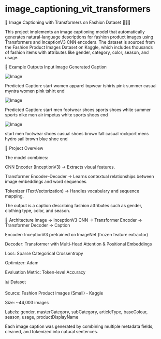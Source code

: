# image_captioning_vit_transformers

🧠 Image Captioning with Transformers on Fashion Dataset 👗🧢👠

This project implements an image captioning model that automatically generates natural-language descriptions for fashion product images using Transformers and InceptionV3 CNN encoders.
The dataset is sourced from the Fashion Product Images Dataset on Kaggle, which includes thousands of fashion items with attributes like gender, category, color, season, and usage.

📸 Example Outputs
Input Image	Generated Caption

![Image](https://github.com/user-attachments/assets/b12ab4f4-dafc-4823-afa7-78b3b789cfcc)

Predicted Caption: start women apparel topwear tshirts pink summer casual myntra women pink tshirt end







![Image](https://github.com/user-attachments/assets/2dd82164-1c2a-4557-a210-81734124a6d8)

Predicted Caption: start men footwear shoes sports shoes white summer sports nike men air impetus white sports shoes end


![Image](https://github.com/user-attachments/assets/37c64063-f3ec-4ece-a40f-da533bcc46e2)

start men footwear shoes casual shoes brown fall casual rockport mens hydro sail brown blue shoe end




🚀 Project Overview

The model combines:

CNN Encoder (InceptionV3) → Extracts visual features.

Transformer Encoder–Decoder → Learns contextual relationships between image embeddings and word sequences.

Tokenizer (TextVectorization) → Handles vocabulary and sequence mapping.

The output is a caption describing fashion attributes such as gender, clothing type, color, and season.

🧩 Architecture
Image → InceptionV3 CNN → Transformer Encoder → Transformer Decoder → Caption


Encoder: InceptionV3 pretrained on ImageNet (frozen feature extractor)

Decoder: Transformer with Multi-Head Attention & Positional Embeddings

Loss: Sparse Categorical Crossentropy

Optimizer: Adam

Evaluation Metric: Token-level Accuracy

📊 Dataset

Source: Fashion Product Images (Small) - Kaggle

Size: ~44,000 images

Labels: gender, masterCategory, subCategory, articleType, baseColour, season, usage, productDisplayName

Each image caption was generated by combining multiple metadata fields, cleaned, and tokenized into natural sentences.



